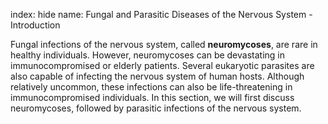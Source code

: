 index: hide
name: Fungal and Parasitic Diseases of the Nervous System - Introduction

Fungal infections of the nervous system, called  **neuromycoses**, are rare in healthy individuals. However, neuromycoses can be devastating in immunocompromised or elderly patients. Several eukaryotic parasites are also capable of infecting the nervous system of human hosts. Although relatively uncommon, these infections can also be life-threatening in immunocompromised individuals. In this section, we will first discuss neuromycoses, followed by parasitic infections of the nervous system.
